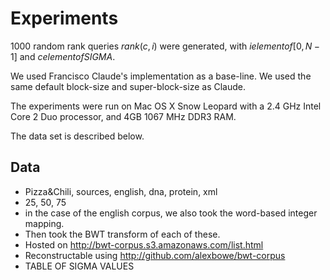 Experiments
===========

1000 random rank queries $rank(c, i)$ were generated, with $i elementof [0, N-1]$ and $c elementof SIGMA$.

We used Francisco Claude's
implementation as a base-line. We used the same default block-size and
super-block-size as Claude.

The experiments were run on Mac OS X Snow Leopard with a 2.4 GHz Intel Core 2
Duo processor, and 4GB 1067 MHz DDR3 RAM.

The data set is described below.

Data
----
 * Pizza&Chili, sources, english, dna, protein, xml
 * 25, 50, 75
 * in the case of the english corpus, we also took the word-based integer
   mapping.
 * Then took the BWT transform of each of these.
 * Hosted on http://bwt-corpus.s3.amazonaws.com/list.html
 * Reconstructable using http://github.com/alexbowe/bwt-corpus
 * TABLE OF SIGMA VALUES
